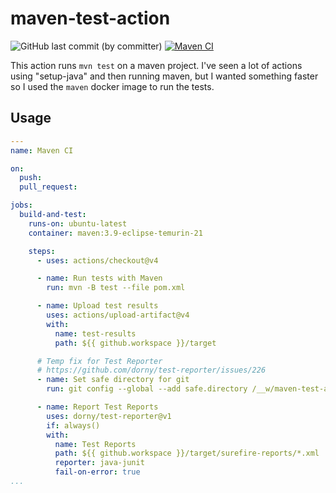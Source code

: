 # maven-test-action

![GitHub last commit (by committer)](https://img.shields.io/github/last-commit/jayllyz/setupWSL)
[![Maven CI](https://github.com/Jayllyz/maven-test-action/actions/workflows/maven.yml/badge.svg)](https://github.com/Jayllyz/maven-test-action/actions/workflows/maven.yml)

This action runs `mvn test` on a maven project.
I've seen a lot of actions using "setup-java" and then running maven, but I wanted something faster so I used the `maven` docker image to run the tests.

## Usage

```yaml
---
name: Maven CI

on:
  push:
  pull_request:

jobs:
  build-and-test:
    runs-on: ubuntu-latest
    container: maven:3.9-eclipse-temurin-21

    steps:
      - uses: actions/checkout@v4

      - name: Run tests with Maven
        run: mvn -B test --file pom.xml

      - name: Upload test results
        uses: actions/upload-artifact@v4
        with:
          name: test-results
          path: ${{ github.workspace }}/target

      # Temp fix for Test Reporter
      # https://github.com/dorny/test-reporter/issues/226
      - name: Set safe directory for git 
        run: git config --global --add safe.directory /__w/maven-test-action/maven-test-action

      - name: Report Test Reports
        uses: dorny/test-reporter@v1
        if: always()
        with:
          name: Test Reports
          path: ${{ github.workspace }}/target/surefire-reports/*.xml
          reporter: java-junit
          fail-on-error: true
...
```
